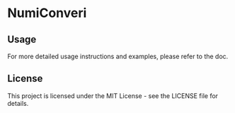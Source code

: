 # NumiConveri
## Usage
For more detailed usage instructions and examples, please refer to the doc.

## License

This project is licensed under the MIT License - see the LICENSE file for details.
